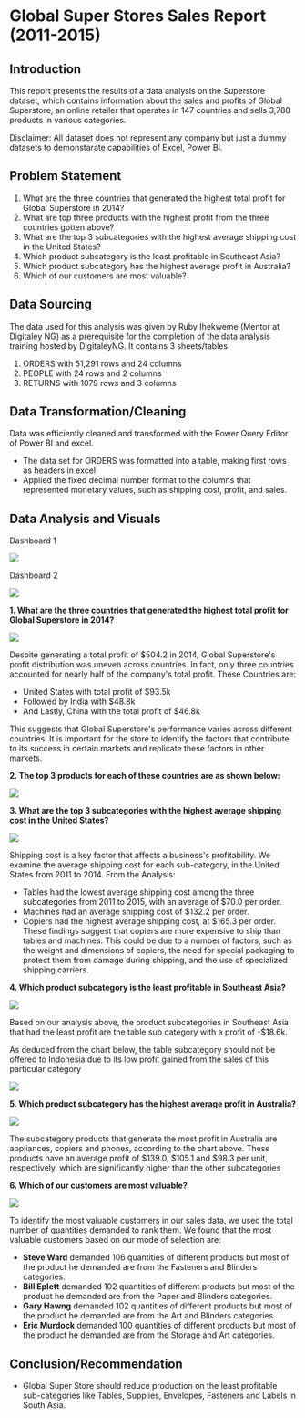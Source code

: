 # Global Super Stores Sales Report (2011-2015)
## Introduction
This report presents the results of a data analysis on the Superstore dataset, which contains information about the sales and profits of Global Superstore, an online retailer that operates in 147 countries and sells 3,788 products in various categories.

Disclaimer: All dataset does not represent any company but just a dummy datasets to demonstarate capabilities of Excel, Power BI.

## Problem Statement
1. What are the three countries that generated the highest total profit for Global Superstore in 2014?
2. What are top three products with the highest profit from the three countries gotten above?
3. What are the top 3 subcategories with the highest average shipping cost in the United States?
4. Which product subcategory is the least profitable in Southeast Asia?
5. Which product subcategory has the highest average profit in Australia?
6. Which of our customers are most valuable?

## Data Sourcing
The data used for this analysis was given by Ruby Ihekweme (Mentor at Digitaley NG) as a prerequisite for the completion of the data analysis training hosted by DigitaleyNG.
It contains 3 sheets/tables:
1.	ORDERS with 51,291 rows and 24 columns
2.	PEOPLE with 24 rows and 2 columns
3.	RETURNS with 1079 rows and 3 columns

## Data Transformation/Cleaning
Data was efficiently cleaned and transformed with the Power Query Editor of Power BI and excel.

- The data set for ORDERS was formatted into a table, making first rows as headers in excel
- Applied the fixed decimal number format to the columns that represented monetary values, such as shipping cost, profit, and sales.

## Data Analysis and Visuals

Dashboard 1

![](gitpictures/p10.jpg)

Dashboard 2

![](git/D2.jpg)

**1. What are the three countries that generated the highest total profit for Global Superstore in 2014?**

![](gitpictures/p5.jpg)

Despite generating a total profit of $504.2 in 2014, Global Superstore's profit distribution was uneven across countries. In fact, only three countries accounted for nearly half of the company's total profit. These Countries are:
- United States with total profit of $93.5k
- Followed by India with $48.8k
- And Lastly, China with the total profit of $46.8k

This suggests that Global Superstore's performance varies across different countries. It is important for the store to identify the factors that contribute to its success in certain markets and replicate these factors in other markets.

**2.	The top 3 products for each of these countries are as shown below:**

![](gitpictures/p1.jpg)

**3.	What are the top 3 subcategories with the highest average shipping cost in the United States?**

![](gitpictures/p8.jpg)

Shipping cost is a key factor that affects a business's profitability. We examine the average shipping cost for each sub-category, in the United States from 2011 to 2014.
From the Analysis:
- Tables had the lowest average shipping cost among the three subcategories from 2011 to 2015, with an average of $70.0 per order.
- Machines had an average shipping cost of $132.2 per order.
- Copiers had the highest average shipping cost, at $165.3 per order.
These findings suggest that copiers are more expensive to ship than tables and machines. This could be due to a number of factors, such as the weight and dimensions of copiers, the need for special packaging to protect them from damage during shipping, and the use of specialized shipping carriers.

**4.	Which product subcategory is the least profitable in Southeast Asia?**

![](gitpictures/p3.jpg)

Based on our analysis above, the product subcategories in Southeast Asia that had the least profit are the table sub category with a profit of -$18.6k.

As deduced from the chart below, the table subcategory should not be offered to Indonesia due to its low profit gained from the sales of this particular category

![](gitpictures/p7.jpg)

**5.	Which product subcategory has the highest average profit in Australia?**

![](gitpictures/p4.jpg)

The subcategory products that generate the most profit in Australia are appliances, copiers and phones, according to the chart above. These products have an average profit of $139.0, $105.1 and $98.3 per unit, respectively, which are significantly higher than the other subcategories

**6.	Which of our customers are most valuable?**

![](gitpictures/p2.jpg)

To identify the most valuable customers in our sales data, we used the total number of quantities demanded to rank them. We found that the most valuable customers based on our mode of selection are:
- **Steve Ward** demanded 106 quantities of different products but most of the product he demanded are from the Fasteners and Blinders categories.
- **Bill Eplett** demanded 102 quantities of different products but most of the product he demanded are from the Paper and Blinders categories.
- **Gary Hawng** demanded 102 quantities of different products but most of the product he demanded are from the Art and Blinders categories.
- **Eric Murdock** demanded 100 quantities of different products but most of the product he demanded are from the Storage and Art categories.

## Conclusion/Recommendation
- Global Super Store should reduce production on the least profitable sub-categories like Tables, Supplies, Envelopes, Fasteners and Labels in South Asia.



